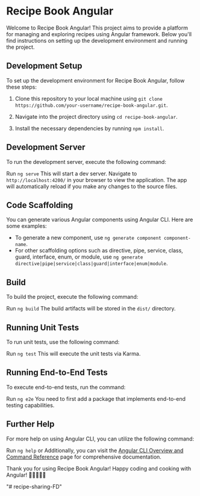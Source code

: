 # Recipe Book Angular

Welcome to Recipe Book Angular! This project aims to provide a platform for managing and exploring recipes using Angular framework. Below you'll find instructions on setting up the development environment and running the project.

## Development Setup

To set up the development environment for Recipe Book Angular, follow these steps:

   1. Clone this repository to your local machine using `git clone https://github.com/your-username/recipe-book-angular.git`.

   2. Navigate into the project directory using `cd recipe-book-angular`.

   3. Install the necessary dependencies by running `npm install`.

## Development Server

To run the development server, execute the following command:

Run `ng serve` This will start a dev server. Navigate to `http://localhost:4200/` in your browser to view the application. The app will automatically reload if you make any changes to the source files.

## Code Scaffolding

You can generate various Angular components using Angular CLI. Here are some examples:

   - To generate a new component, use `ng generate component component-name`.
   - For other scaffolding options such as directive, pipe, service, class, guard, interface, enum, or module, use `ng generate directive|pipe|service|class|guard|interface|enum|module`.

## Build

To build the project, execute the following command:

Run `ng build` The build artifacts will be stored in the `dist/` directory.

## Running Unit Tests

To run unit tests, use the following command:

Run `ng test` This will execute the unit tests via Karma.

## Running End-to-End Tests

To execute end-to-end tests, run the command:

Run `ng e2e`  You need to first add a package that implements end-to-end testing capabilities.

## Further Help

For more help on using Angular CLI, you can utilize the following command:

Run `ng help` or Additionally, you can visit the [Angular CLI Overview and Command Reference](https://angular.io/cli) page for comprehensive documentation.

Thank you for using Recipe Book Angular! Happy coding and cooking with Angular! 🍳👩‍🍳👨‍🍳





"# recipe-sharing-FD" 
